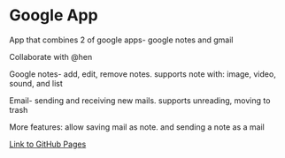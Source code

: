 # Google App

<p>App that combines 2 of google apps- google notes and gmail</p>
<p>Collaborate with @hen</p>
<p>Google notes- add, edit, remove notes. supports note with: image, video, sound, and list</p>
<p>Email- sending and receiving new mails. supports unreading, moving to trash</p>
<p>More features: allow saving mail as note. and sending a note as a mail</p>

<a href="https://shanikupiec.github.io/Google-App/" target="blank">Link to GitHub Pages</a>
